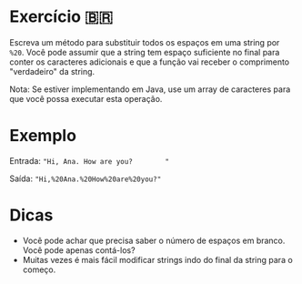 # Exercício 🇧🇷

Escreva um método para substituir todos os espaços em uma string por `%20`. Você pode assumir que a string tem espaço suficiente
no final para conter os caracteres adicionais e que a função vai receber o comprimento "verdadeiro" da string.

Nota: Se estiver implementando em Java, use um array de caracteres para que você possa executar esta operação.

# Exemplo

Entrada:  `"Hi, Ana. How are you?        "`

Saída: `"Hi,%20Ana.%20How%20are%20you?"`

# Dicas

- Você pode achar que precisa saber o número de espaços em branco. Você pode apenas contá-los?
- Muitas vezes é mais fácil modificar strings indo do final da string para o começo.
